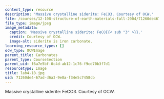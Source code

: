 ```yaml
---
content_type: resource
description: 'Massive crystalline siderite: FeCO3. Courtesy of OCW.'
file: /courses/12-108-structure-of-earth-materials-fall-2004/71260de467add6a39e8af34e5c7458cb_lab4-18.jpg
file_type: image/jpeg
image_metadata:
  caption: 'Massive crystalline siderite: FeCO{{< sub "3" >}}.'
  credit: Courtesy of OCW.
  image-alt: siderite is iron carbonate.
learning_resource_types: []
ocw_type: OCWImage
parent_title: Carbonates
parent_type: CourseSection
parent_uid: f6a7e5bf-0c4d-ab12-1c76-f9cd70b3f7d1
resourcetype: Image
title: lab4-18.jpg
uid: 71260de4-67ad-d6a3-9e8a-f34e5c7458cb
---
```

Massive crystalline siderite: FeCO3. Courtesy of OCW.

